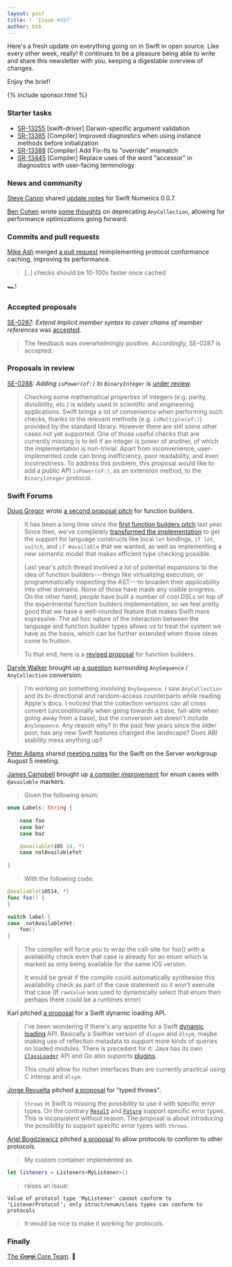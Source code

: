 ```yaml
---
layout: post
title: ! 'Issue #167'
author: btb
---
```


Here's a fresh update on everything going on in Swift in open source. Like
every other week, really! It continues to be a pleasure being able to write and
share this newsletter with you, keeping a digestable overview of changes.

Enjoy the brief!

<!--excerpt-->

{% include sponsor.html %}

### Starter tasks

- [SR-13255](https://bugs.swift.org/browse/SR-13255) [swift-driver]
Darwin-specific argument validation
- [SR-13385](https://bugs.swift.org/browse/SR-13385) [Compiler] Improved
diagnostics when using instance methods before initialization
- [SR-13388](https://bugs.swift.org/browse/SR-13388) [Compiler] Add Fix-Its to
"override" mismatch
- [SR-13445](https://bugs.swift.org/browse/SR-13445) [Compiler] Replace uses of
the word "accessor" in diagnostics with user-facing terminology

### News and community

[Steve Canon](https://twitter.com/stephentyrone/status/952682853309009921)
shared [update notes](https://forums.swift.org/t/0-0-7-release-notes/39680) for
Swift Numerics 0.0.7.

[Ben Cohen](https://twitter.com/AirspeedSwift) wrote [some thoughts](https://twitter.com/AirspeedSwift/status/1294292068412473347)
on deprecating `AnyCollection`, allowing for performance optimizations going
forward.

### Commits and pull requests

[Mike Ash](https://twitter.com/mikeash) merged [a pull request](https://github.com/apple/swift/pull/33487)
reimplementing protocol conformance caching, improving its performance.

> [..] checks should be 10-100x faster once cached

🏎!

### Accepted proposals

[SE-0287](https://github.com/apple/swift-evolution/blob/master/proposals/0287-implicit-member-chains.md): *Extend implicit member syntax to cover chains of member references* was [accepted](https://forums.swift.org/t/accepted-se-0287-extend-implicit-member-syntax-to-cover-chains-of-member-references/39714).

> The feedback was overwhelmingly positive. Accordingly, SE-0287 is accepted.

### Proposals in review

[SE-0288](https://github.com/apple/swift-evolution/blob/master/proposals/0288-binaryinteger-ispower.md): *Adding `isPower(of:)` to `BinaryInteger`* is [under review](https://forums.swift.org/t/se-0288-adding-ispower-of-to-binaryinteger/39736).

> Checking some mathematical properties of integers (e.g. parity, divisibility, etc.) is widely used in scientific and engineering applications.  Swift brings a lot of convenience when performing such checks, thanks to the relevant methods (e.g. `isMultiple(of:)`) provided by the standard library.  However there are still some other cases not yet supported. One of those useful checks that are currently missing is to tell if an integer is power of another, of which the implementation is non-trivial. Apart from inconvenience, user-implemented code can bring inefficiency, poor readability, and even incorrectness.  To address this problem, this proposal would like to add a public API `isPower(of:)`, as an extension method, to the `BinaryInteger` protocol.

### Swift Forums

[Doug Gregor](https://twitter.com/dgregor79) wrote [a second proposal pitch](https://forums.swift.org/t/pitch-2-function-builders/39410) for function
builders.

> It has been a long time since the [first function builders pitch](https://forums.swift.org/t/function-builders/25167) last year. Since then, we've completely [transformed the implementation](https://forums.swift.org/t/function-builders-implementation-progress/32981) to get the support for language constructs like local `let` bindings, `if let`, `switch`, and `if #available` that we wanted, as well as implementing a new semantic model that makes efficient type checking possible.
>
> Last year's pitch thread involved a lot of potential expansions to the idea of function builders---things like virtualizing execution, or programmatically inspecting the AST---to broaden their applicability into other domains. None of those have made any visible progress. On the other hand, people have built a number of cool DSLs on top of the experimental function builders implementation, so we feel pretty good that we have a well-rounded feature that makes Swift more expressive. The ad hoc nature of the interaction between the language and function builder types allows us to treat the system we have as the basis, which can be further extended when those ideas come to fruition.
>
> To that end, here is a [revised proposal](https://github.com/DougGregor/swift-evolution/blob/function-builders/proposals/XXXX-function-builders.md) for function builders.

[Daryle Walker](https://twitter.com/CTMacUser) brought up [a question](https://forums.swift.org/t/bump-on-anysequence-anycollection-conversion/39366)
surrounding `AnySequence` / `AnyCollection` conversion.

> I'm working on something involving `AnySequence`. I saw `AnyCollection` and its bi-directional and random-access counterparts while reading Apple's docs. I noticed that the collection versions can all cross convert (unconditionally when going towards a base, fail-able when going away from a base), but the conversion set doesn't include `AnySequence`. Any reason why? In the past few years since the older post, has any new Swift features changed the landscape? Does ABI stability mess anything up?

[Peter Adams](https://forums.swift.org/u/peteradams-a) shared [meeting notes](https://forums.swift.org/t/august-5th-2020/39546) for the Swift on the Server
workgroup August 5 meeting.

[James Campbell](https://github.com/jcampbell05) brought up [a compiler improvement](https://forums.swift.org/t/switch-and-avaliable/39528) for enum
cases with `@available` markers.

> Given the following enum:

```swift
enum Labels: String {
    
    case foo
    case bar
    case baz

    @available(iOS 14, *)
    case notAvailableYet
    
}
```

> With the following code:

```swift
@avaliable(iOS14, *)
func foo() {
}

switch label {
case .notAvailableYet:
    foo()
}
```

> The compiler will force you to wrap the call-site for foo() with a availability check even that case is already for an enum which is marked as only being available for the same iOS version.
>
> It would be great if the compile could automatically synthesise this availability check as part of the case statement so it won't execute that case (If `rawValue` was used to dynamically select that enum then perhaps there could be a runtimes error)

Karl pitched [a proposal](https://forums.swift.org/t/swift-dynamic-loading-api/39495) for a Swift dynamic loading API.

> I've been wondering if there's any appetite for a Swift [dynamic loading](https://en.wikipedia.org/wiki/Dynamic_loading) API. Basically a Swiftier version of `dlopen` and `dlsym`, maybe making use of reflection metadata to support more kinds of queries on loaded modules. There is precedent for it: Java has its own [`ClassLoader`](https://docs.oracle.com/javase/10/docs/api/java/lang/ClassLoader.html) API and Go also supports [plugins](https://golang.org/pkg/plugin/).
>
> This could allow for richer interfaces than are currently practical using C interop and `dlsym`.

[Jorge Revuelta](https://twitter.com/minuscorp) pitched [a proposal](https://forums.swift.org/t/typed-throws/39660)
for "typed throws".

> `throws` in Swift is missing the possibility to use it with specific error types. On the contrary [`Result`](https://developer.apple.com/documentation/swift/result) and [`Future`](https://developer.apple.com/documentation/combine/future) support specific error types. This is inconsistent without reason. The proposal is about introducing the possibility to support specific error types with `throws`.

[Ariel Bogdziewicz](https://forums.swift.org/u/absoftware) pitched [a proposal](https://forums.swift.org/t/make-protocols-conforming-to-protocols-as-only-struct-enum-class-types-can-conform-to-protocols-now/39696) to allow protocols to conform to other protocols.

> My custom container implemented as

```swift
let listeners = Listeners<MyListener>()
```

> raises an issue:

```
Value of protocol type 'MyListener' cannot conform to 'ListenerProtocol'; only struct/enum/class types can conform to protocols
```

> It would be nice to make it working for protocols.

### Finally

[The ~~Corgi~~ Core Team](https://twitter.com/dgregor79/status/1296132733899399169). 🐶
